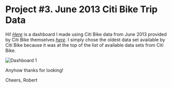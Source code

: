 # Project #3. June 2013 Citi Bike Trip Data

Hi! [*Here*](https://public.tableau.com/app/profile/robert.spencer6542/viz/June2013CitiBikeData/Dashboard1#1) is a dashboard I made using Citi Bike data from June 2013 provided by Citi Bike themselves [*here*](https://s3.amazonaws.com/tripdata/index.html). I simply chose the oldest data set available by Citi Bike because it was at the top of the list of available data sets from Citi Bike.

![Dashboard 1](https://user-images.githubusercontent.com/105367716/188500503-9fba9bfe-e3d9-4050-836b-ca676550e002.png)

Anyhow thanks for looking!

Cheers, Robert
